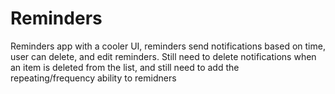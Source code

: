 # Reminders
Reminders app with a cooler UI,  reminders send notifications based on time, user can delete, and edit reminders. 
Still need to delete notifications when an item is deleted from the list, and still need to add the repeating/frequency ability to remidners
